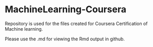 # MachineLearning-Coursera
Repository is used for the files created for Coursera Certification of Machine learning.

Please use the .md for viewing the Rmd output in github.
